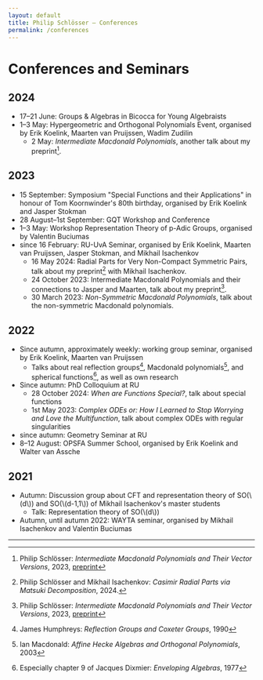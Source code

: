 ```yaml
---
layout: default
title: Philip Schlösser – Conferences
permalink: /conferences
---
```

# Conferences and Seminars
## 2024
* 17–21 June: Groups & Algebras in Bicocca for Young Algebraists
* 1–3 May: Hypergeometric and Orthogonal Polynomials Event, organised by
Erik Koelink, Maarten van Pruijssen, Wadim Zudilin
    * 2 May: *Intermediate Macdonald Polynomials*, another talk about my preprint[^intermediate].

## 2023
* 15 September: Symposium "Special Functions and their Applications" in honour
of Tom Koornwinder's 80th birthday, organised by Erik Koelink and Jasper Stokman
* 28 August–1st September: GQT Workshop and Conference
* 1–3 May: Workshop Representation Theory of p-Adic Groups, organised by
Valentin Buciumas
* since 16 February: RU-UvA Seminar, organised by Erik Koelink, Maarten van
Pruijssen, Jasper Stokman, and Mikhail Isachenkov
    * 16 May 2024: Radial Parts for Very Non-Compact Symmetric Pairs, talk about
    my preprint[^casimir] with Mikhail Isachenkov.
    * 24 October 2023: Intermediate Macdonald Polynomials and their connections
    to Jasper and Maarten, talk about my preprint[^intermediate].
    * 30 March 2023: *Non-Symmetric Macdonald Polynomials*, talk about the non-symmetric Macdonald polynomials.

## 2022
* Since autumn, approximately weekly: working group seminar, organised by
Erik Koelink, Maarten van Pruijssen
    * Talks about real reflection groups[^humphreys], Macdonald 
    polynomials[^macdonald], and spherical functions[^dixmier], as well as
    own research
* Since autumn: PhD Colloquium at RU
    * 28 October 2024: *When are Functions Special?*, talk about special functions
    * 1st May 2023: *Complex ODEs or: How I Learned to Stop Worrying and Love the Multifunction*, talk about complex ODEs with regular singularities
* since autumn: Geometry Seminar at RU
* 8–12 August: OPSFA Summer School, organised by Erik Koelink and Walter van Assche


## 2021
* Autumn: Discussion group about CFT and representation theory of SO(\\(d\\)) and SO(\\(d-1,1\\)) of Mikhail Isachenkov's master students
    * Talk: Representation theory of SO(\\(d\\))
* Autumn, until autumn 2022: WAYTA seminar, organised by Mikhail Isachenkov
and Valentin Buciumas

----

[^intermediate]: Philip Schlösser: *Intermediate Macdonald Polynomials and Their
    Vector Versions*, 2023, [preprint](https://arxiv.org/abs/2310.17362)

[^casimir]: Philip Schlösser and Mikhail Isachenkov: *Casimir Radial Parts via 
    Matsuki Decomposition*, 2024.

[^humphreys]: James Humphreys: *Reflection Groups and Coxeter Groups*, 1990

[^macdonald]: Ian Macdonald: *Affine Hecke Algebras and Orthogonal Polynomials*,
    2003

[^dixmier]: Especially chapter 9 of Jacques Dixmier: *Enveloping Algebras*, 1977
